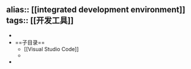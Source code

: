 alias:: [[integrated development environment]]
tags:: [[开发工具]]
---

-
- ==子目录==
	- [[Visual Studio Code]]
	-
-